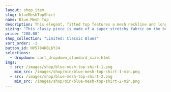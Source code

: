 ```yaml
---
layout: shop_item
slug: blueMeshTopShirt
name: Blue Mesh Top
description: This elegant, fitted top features a mesh neckline and long sleeves with a classic metallic peony print to add some flare.
sizing: "This classy piece is made of a super stretchy fabric on the bottom, with metallic print stretch mesh on the neckline and sleeves. The metallic print makes the mesh less stretchy, so if arm size is a concern, please make a note in the comments when placing your order. If sizing is still a concern, contact us at <a href='mailto:info@freebodydesigns.com'>info@freebodydesigns.com</a> to inquire about custom sizing."
price: "200.00"
shop_collection: "Limited: Classic Blues"
sort_order: -1
button_id: NV5784KBL6YJ4
selections:
  - dropdown: cart_dropdown_standard_size.html
imgs:
  - src: /images/shop/blue-mesh-top-shirt-1.png
    min_src: /images/shop/min/blue-mesh-top-shirt-1-min.png
  - src: /images/shop/blue-mesh-top-shirt-2.png
    min_src: /images/shop/min/blue-mesh-top-shirt-2-min.png
---
```

